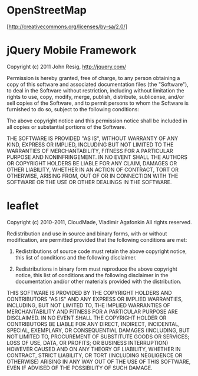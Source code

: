 
OpenStreetMap
=============
[http://creativecommons.org/licenses/by-sa/2.0/]


jQuery Mobile Framework
=======================

Copyright (c) 2011 John Resig, http://jquery.com/

Permission is hereby granted, free of charge, to any person obtaining
a copy of this software and associated documentation files (the
"Software"), to deal in the Software without restriction, including
without limitation the rights to use, copy, modify, merge, publish,
distribute, sublicense, and/or sell copies of the Software, and to
permit persons to whom the Software is furnished to do so, subject to
the following conditions:

The above copyright notice and this permission notice shall be
included in all copies or substantial portions of the Software.

THE SOFTWARE IS PROVIDED "AS IS", WITHOUT WARRANTY OF ANY KIND,
EXPRESS OR IMPLIED, INCLUDING BUT NOT LIMITED TO THE WARRANTIES OF
MERCHANTABILITY, FITNESS FOR A PARTICULAR PURPOSE AND
NONINFRINGEMENT. IN NO EVENT SHALL THE AUTHORS OR COPYRIGHT HOLDERS BE
LIABLE FOR ANY CLAIM, DAMAGES OR OTHER LIABILITY, WHETHER IN AN ACTION
OF CONTRACT, TORT OR OTHERWISE, ARISING FROM, OUT OF OR IN CONNECTION
WITH THE SOFTWARE OR THE USE OR OTHER DEALINGS IN THE SOFTWARE.


leaflet
=======

Copyright (c) 2010-2011, CloudMade, Vladimir Agafonkin
All rights reserved. 

Redistribution and use in source and binary forms, with or without modification, are 
permitted provided that the following conditions are met: 

   1. Redistributions of source code must retain the above copyright notice, this list of 
      conditions and the following disclaimer. 

   2. Redistributions in binary form must reproduce the above copyright notice, this list 
      of conditions and the following disclaimer in the documentation and/or other materials
      provided with the distribution. 

THIS SOFTWARE IS PROVIDED BY THE COPYRIGHT HOLDERS AND CONTRIBUTORS "AS IS" AND ANY 
EXPRESS OR IMPLIED WARRANTIES, INCLUDING, BUT NOT LIMITED TO, THE IMPLIED WARRANTIES OF 
MERCHANTABILITY AND FITNESS FOR A PARTICULAR PURPOSE ARE DISCLAIMED. IN NO EVENT SHALL THE 
COPYRIGHT HOLDER OR CONTRIBUTORS BE LIABLE FOR ANY DIRECT, INDIRECT, INCIDENTAL, SPECIAL, 
EXEMPLARY, OR CONSEQUENTIAL DAMAGES (INCLUDING, BUT NOT LIMITED TO, PROCUREMENT OF 
SUBSTITUTE GOODS OR SERVICES; LOSS OF USE, DATA, OR PROFITS; OR BUSINESS INTERRUPTION) 
HOWEVER CAUSED AND ON ANY THEORY OF LIABILITY, WHETHER IN CONTRACT, STRICT LIABILITY, OR 
TORT (INCLUDING NEGLIGENCE OR OTHERWISE) ARISING IN ANY WAY OUT OF THE USE OF THIS 
SOFTWARE, EVEN IF ADVISED OF THE POSSIBILITY OF SUCH DAMAGE.
